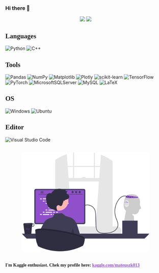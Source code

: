 ### Hi there 👋

<p align="center">
    <img src="https://github-readme-stats.vercel.app/api?username=mateuszk098&show_icons=true&rank_icon=github&theme=dracula&line_height=30&show=reviews,discussions_answered&hide_border=true">
    <img src="https://github-readme-stats.vercel.app/api/top-langs/?username=mateuszk098&size_weight=0&count_weight=1&theme=dracula&hide=Procfile&hide_border=true">
</p>

## <b><span style="font-family: 'JetBrains Mono'">Languages</span></b>

![Python](https://img.shields.io/badge/python-3670A0?style=for-the-badge&logo=python&logoColor=white)
![C++](https://img.shields.io/badge/c++-%2300599C.svg?style=for-the-badge&logo=c%2B%2B&logoColor=white)

## <b><span style="font-family: 'JetBrains Mono'">Tools</span></b>

![Pandas](https://img.shields.io/badge/pandas-%23150458.svg?style=for-the-badge&logo=pandas&logoColor=white)
![NumPy](https://img.shields.io/badge/numpy-%23013243.svg?style=for-the-badge&logo=numpy&logoColor=white)
![Matplotlib](https://img.shields.io/badge/Matplotlib-%23ffffff.svg?style=for-the-badge&logo=Matplotlib&logoColor=black)
![Plotly](https://img.shields.io/badge/Plotly-%233F4F75.svg?style=for-the-badge&logo=plotly&logoColor=white)
![scikit-learn](https://img.shields.io/badge/scikit--learn-%23F7931E.svg?style=for-the-badge&logo=scikit-learn&logoColor=white)
![TensorFlow](https://img.shields.io/badge/TensorFlow-%23FF6F00.svg?style=for-the-badge&logo=TensorFlow&logoColor=white)
![PyTorch](https://img.shields.io/badge/PyTorch-%23EE4C2C.svg?style=for-the-badge&logo=PyTorch&logoColor=white)
![MicrosoftSQLServer](https://img.shields.io/badge/Microsoft%20SQL%20Server-CC2927?style=for-the-badge&logo=microsoft%20sql%20server&logoColor=white)
![MySQL](https://img.shields.io/badge/mysql-%2300f.svg?style=for-the-badge&logo=mysql&logoColor=white)
![LaTeX](https://img.shields.io/badge/latex-%23008080.svg?style=for-the-badge&logo=latex&logoColor=white)

## <b><span style="font-family: 'JetBrains Mono'">OS</span></b>

![Windows](https://img.shields.io/badge/Windows-0078D6?style=for-the-badge&logo=windows&logoColor=white)
![Ubuntu](https://img.shields.io/badge/Ubuntu-E95420?style=for-the-badge&logo=ubuntu&logoColor=white)

## <b><span style="font-family: 'JetBrains Mono'">Editor</span></b>

![Visual Studio Code](https://img.shields.io/badge/Visual%20Studio%20Code-0078d7.svg?style=for-the-badge&logo=visual-studio-code&logoColor=white)

<br>
<center><img src="undraw_firmware.svg" width=400px></center>
<br>

<b><span style="font-family: 'JetBrains Mono'">I'm Kaggle enthusiast. Chek my profile here: <a href="https://www.kaggle.com/mateuszk013" style="color: #9150CB">kaggle.com/mateuszk013</a></span></b>
